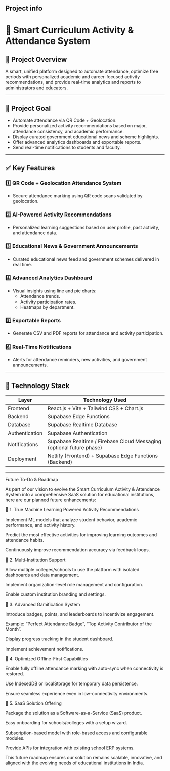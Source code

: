 ## Project info
# 🌟 Smart Curriculum Activity & Attendance System

## 🚀 Project Overview
A smart, unified platform designed to automate attendance, optimize free periods with personalized academic and career-focused activity recommendations, and provide real-time analytics and reports to administrators and educators.

---

## 🎯 Project Goal
- Automate attendance via QR Code + Geolocation.
- Provide personalized activity recommendations based on major, attendance consistency, and academic performance.
- Display curated government educational news and scheme highlights.
- Offer advanced analytics dashboards and exportable reports.
- Send real-time notifications to students and faculty.

---

## ✅ Key Features

### 1️⃣ QR Code + Geolocation Attendance System
- Secure attendance marking using QR code scans validated by geolocation.

### 2️⃣ AI-Powered Activity Recommendations
- Personalized learning suggestions based on user profile, past activity, and attendance data.

### 3️⃣ Educational News & Government Announcements
- Curated educational news feed and government schemes delivered in real time.

### 4️⃣ Advanced Analytics Dashboard
- Visual insights using line and pie charts:
    - Attendance trends.
    - Activity participation rates.
    - Heatmaps by department.

### 5️⃣ Exportable Reports
- Generate CSV and PDF reports for attendance and activity participation.

### 6️⃣ Real-Time Notifications
- Alerts for attendance reminders, new activities, and government announcements.

---

## 🧱 Technology Stack

| Layer            | Technology Used |
|------------------|---------------|
| Frontend         | React.js + Vite + Tailwind CSS + Chart.js |
| Backend          | Supabase Edge Functions |
| Database         | Supabase Realtime Database |
| Authentication   | Supabase Authentication |
| Notifications    | Supabase Realtime / Firebase Cloud Messaging (optional future phase) |
| Deployment       | Netlify (Frontend) + Supabase Edge Functions (Backend) |

---
Future To-Do & Roadmap

As part of our vision to evolve the Smart Curriculum Activity & Attendance System into a comprehensive SaaS solution for educational institutions, here are our planned future enhancements:

🌱 1. True Machine Learning Powered Activity Recommendations

Implement ML models that analyze student behavior, academic performance, and activity history.

Predict the most effective activities for improving learning outcomes and attendance habits.

Continuously improve recommendation accuracy via feedback loops.

🌱 2. Multi-Institution Support

Allow multiple colleges/schools to use the platform with isolated dashboards and data management.

Implement organization-level role management and configuration.

Enable custom institution branding and settings.

🌱 3. Advanced Gamification System

Introduce badges, points, and leaderboards to incentivize engagement.

Example: “Perfect Attendance Badge”, “Top Activity Contributor of the Month”.

Display progress tracking in the student dashboard.

Implement achievement notifications.

🌱 4. Optimized Offline-First Capabilities

Enable fully offline attendance marking with auto-sync when connectivity is restored.

Use IndexedDB or localStorage for temporary data persistence.

Ensure seamless experience even in low-connectivity environments.

🌱 5. SaaS Solution Offering

Package the solution as a Software-as-a-Service (SaaS) product.

Easy onboarding for schools/colleges with a setup wizard.

Subscription-based model with role-based access and configurable modules.

Provide APIs for integration with existing school ERP systems.

This future roadmap ensures our solution remains scalable, innovative, and aligned with the evolving needs of educational institutions in India.




